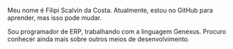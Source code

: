 Meu nome é Filipi Scalvin da Costa. Atualmente, estou no GitHub para aprender, mas isso pode mudar.

Sou programador de ERP, trabalhando com a linguagem Genexus. Procuro conhecer ainda mais sobre outros meios de desenvolvimento.
